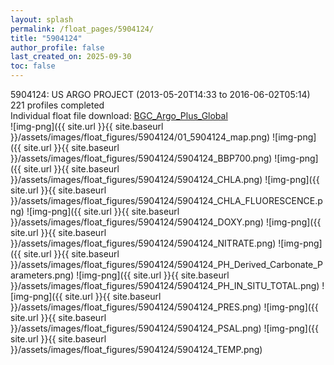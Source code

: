 ```yaml
---
layout: splash
permalink: /float_pages/5904124/
title: "5904124"
author_profile: false
last_created_on: 2025-09-30
toc: false
---
```

 
5904124: US ARGO PROJECT (2013-05-20T14:33 to 2016-06-02T05:14)\
221 profiles completed\
Individual float file download: [BGC_Argo_Plus_Global](https://ftp.soest.hawaii.edu/bgc_argo_plus/Individual_Floats/outliers_removed/5904124_Sprof_processed.nc)\
![img-png]({{ site.url }}{{ site.baseurl }}/assets/images/float_figures/5904124/01_5904124_map.png)
![img-png]({{ site.url }}{{ site.baseurl }}/assets/images/float_figures/5904124/5904124_BBP700.png)
![img-png]({{ site.url }}{{ site.baseurl }}/assets/images/float_figures/5904124/5904124_CHLA.png)
![img-png]({{ site.url }}{{ site.baseurl }}/assets/images/float_figures/5904124/5904124_CHLA_FLUORESCENCE.png)
![img-png]({{ site.url }}{{ site.baseurl }}/assets/images/float_figures/5904124/5904124_DOXY.png)
![img-png]({{ site.url }}{{ site.baseurl }}/assets/images/float_figures/5904124/5904124_NITRATE.png)
![img-png]({{ site.url }}{{ site.baseurl }}/assets/images/float_figures/5904124/5904124_PH_Derived_Carbonate_Parameters.png)
![img-png]({{ site.url }}{{ site.baseurl }}/assets/images/float_figures/5904124/5904124_PH_IN_SITU_TOTAL.png)
![img-png]({{ site.url }}{{ site.baseurl }}/assets/images/float_figures/5904124/5904124_PRES.png)
![img-png]({{ site.url }}{{ site.baseurl }}/assets/images/float_figures/5904124/5904124_PSAL.png)
![img-png]({{ site.url }}{{ site.baseurl }}/assets/images/float_figures/5904124/5904124_TEMP.png)
